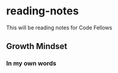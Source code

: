 # reading-notes
This will be reading notes for Code Fellows

## Growth Mindset
### In my own words

